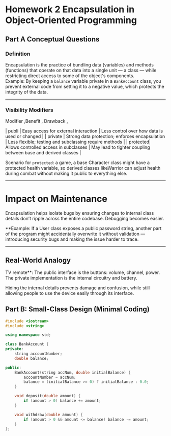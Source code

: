 # Homework 2 Encapsulation in Object-Oriented Programming

## Part A Conceptual Questions

###  Definition
Encapsulation is the practice of bundling data (variables) and methods (functions) that operate on that data into a single unit — a class — while restricting direct access to some of the object's components.  
Example: By keeping a `balance` variable private in a `BankAccount` class, you prevent external code from setting it to a negative value, which protects the integrity of the data.

---

###  Visibility Modifiers

 Modifier   ,Benefit                                 , Drawback                                        ,

| publi   | Easy access for external interaction         | Less control over how data is used or changed   |
| private | Strong data protection; enforces encapsulation | Less flexible; testing and subclassing require methods |
| protected| Allows controlled access in subclasses        | May lead to tighter coupling between base and derived classes |

Scenario for `protected`:
a game, a base Character class might have a protected health variable, so derived classes likeWarrior can adjust health during combat without making it public to everything else.

---

#  Impact on Maintenance
Encapsulation helps isolate bugs by ensuring changes to internal class details don’t ripple across the entire codebase. Debugging becomes easier.

**Example: If a User class exposes a public password string, another part of the program might accidentally overwrite it without validation — introducing security bugs and making the issue harder to trace.

---

##  Real-World Analogy
TV remote**:
The public interface is the buttons: volume, channel, power.
The private implementation is the internal circuitry and battery.

Hiding the internal details prevents damage and confusion, while still allowing people to use the device easily through its interface.


## Part B: Small-Class Design (Minimal Coding)


```cpp
#include <iostream>
#include <string>

using namespace std;

class BankAccount {
private:
    string accountNumber;
    double balance;

public:
    BankAccount(string accNum, double initialBalance) {
        accountNumber = accNum;
        balance = (initialBalance >= 0) ? initialBalance : 0.0;
    }

    void deposit(double amount) {
        if (amount > 0) balance += amount;
    }

    void withdraw(double amount) {
        if (amount > 0 && amount <= balance) balance -= amount;
    }
};
